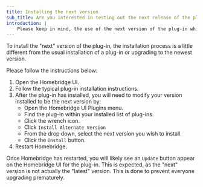 ```yaml
---
title: Installing the next version
sub_title: Are you interested in testing out the next release of the plug-in before it is actually released?
introduction: |
    Please keep in mind, the use of the next version of the plug-in while tested is used completely at your own risk. If you experience any problems with the next version, please help the community by creating a bug report [HERE](https://github.com/jeff-winn/homebridge-automower-platform/issues/new?assignees=&labels=bug&template=bug-report.md).
---
```

To install the "next" version of the plug-in, the installation process is a little different from the usual installation of a plug-in or upgrading to the newest version.

Please follow the instructions below:
1. Open the Homebridge UI.
2. Follow the typical plug-in installation instructions.
3. After the plug-in has installed, you will need to modify your version installed to be the next version by:
   - Open the Homebridge UI Plugins menu.
   - Find the plug-in within your installed list of plug-ins.
   - Click the wrench icon.
   - Click `Install Alternate Version`
   - From the drop down, select the next version you wish to install.
   - Click the `Install` button.
4. Restart Homebridge.

Once Homebridge has restarted, you will likely see an `Update` button appear on the Homebridge UI for the plug-in. This is expected, as the "next" version is not actually the "latest" version. This is done to prevent everyone upgrading prematurely.